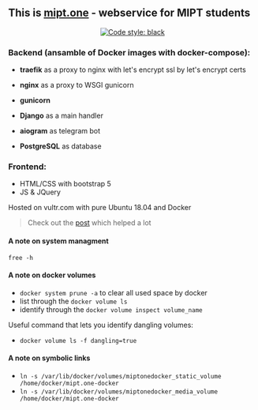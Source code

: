 ## This is [**mipt.one**](https://mipt.one/) - webservice for MIPT students

<p align="center">
<a href="https://github.com/psf/black"><img alt="Code style: black" src="https://img.shields.io/badge/code%20style-black-000000.svg"></a>
</p>

### Backend (ansamble of Docker images with docker-compose):
 - **traefik** as a proxy to nginx with let's encrypt ssl by let's encrypt certs
 - **nginx** as a proxy to WSGI gunicorn
 - **gunicorn**

 - **Django** as a main handler
 - **aiogram** as telegram bot

 - **PostgreSQL** as database
 
### Frontend:
 - HTML/CSS with bootstrap 5
 - JS & JQuery

Hosted on vultr.com with pure Ubuntu 18.04 and Docker

> Check out the [post](https://testdriven.io/dockerizing-django-with-postgres-gunicorn-and-nginx) which helped a lot


#### A note on system managment

`free -h`

#### A note on docker volumes

- `docker system prune -a` to clear all used space by docker
- list through the `docker volume ls`
- identify through the `docker volume inspect volume_name`

Useful command that lets you identify dangling volumes:
- `docker volume ls -f dangling=true`



#### A note on symbolic links

- `ln -s /var/lib/docker/volumes/miptonedocker_static_volume /home/docker/mipt.one-docker`
- `ln -s /var/lib/docker/volumes/miptonedocker_media_volume /home/docker/mipt.one-docker`
